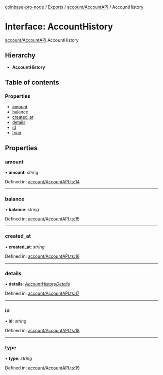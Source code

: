 [coinbase-pro-node](../../README.md) / [Exports](../../modules.md) / [account/AccountAPI](../../modules/account_accountapi.md) / AccountHistory

# Interface: AccountHistory

[account/AccountAPI](../../modules/account_accountapi.md).AccountHistory

## Hierarchy

- **AccountHistory**

## Table of contents

### Properties

- [amount](accountapi.accounthistory.md#amount)
- [balance](accountapi.accounthistory.md#balance)
- [created_at](accountapi.accounthistory.md#created_at)
- [details](accountapi.accounthistory.md#details)
- [id](accountapi.accounthistory.md#id)
- [type](accountapi.accounthistory.md#type)

## Properties

### amount

• **amount**: _string_

Defined in: [account/AccountAPI.ts:14](https://github.com/bennycode/coinbase-pro-node/blob/bf1bcdd/src/account/AccountAPI.ts#L14)

---

### balance

• **balance**: _string_

Defined in: [account/AccountAPI.ts:15](https://github.com/bennycode/coinbase-pro-node/blob/bf1bcdd/src/account/AccountAPI.ts#L15)

---

### created_at

• **created_at**: _string_

Defined in: [account/AccountAPI.ts:16](https://github.com/bennycode/coinbase-pro-node/blob/bf1bcdd/src/account/AccountAPI.ts#L16)

---

### details

• **details**: [_AccountHistoryDetails_](accountapi.accounthistorydetails.md)

Defined in: [account/AccountAPI.ts:17](https://github.com/bennycode/coinbase-pro-node/blob/bf1bcdd/src/account/AccountAPI.ts#L17)

---

### id

• **id**: _string_

Defined in: [account/AccountAPI.ts:18](https://github.com/bennycode/coinbase-pro-node/blob/bf1bcdd/src/account/AccountAPI.ts#L18)

---

### type

• **type**: _string_

Defined in: [account/AccountAPI.ts:19](https://github.com/bennycode/coinbase-pro-node/blob/bf1bcdd/src/account/AccountAPI.ts#L19)
